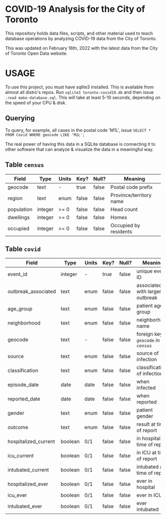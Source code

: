 # COVID-19 Analysis for the City of Toronto

This repository holds data files, scripts, and other material used to
teach database operations by analyzing COVID-19 data from the City of
Toronto.

This was updated on February 16th, 2022 with the latest data from the
City of Toronto Open Data website.

# USAGE

To use this project, you must have sqlite3 installed. This is available
from almost all distro's repos. Run `sqlite3 toronto-covid19.db` and then
issue `.read make-database.sql`. This will take at least 5-10 seconds, depending
on the speed of your CPU & disk. 

## Querying

To query, for example, all cases in the postal code 'M1L', issue
`SELECT * FROM Covid WHERE geocode LIKE 'M1L';`

The real power of having this data in a SQLite database is connecting
it to other software that can analyze & visualize the data in a
meaningful way.

## Table `census`

| Field      | Type    | Units | Key?  | Null? | Meaning |
| ---------- | ------- | ----- | ----- | ----- | ------- |
| geocode    | text    | -     | true  | false | Postal code prefix |
| region     | text    | enum  | false | false | Province/territory name |
| population | integer | >= 0  | false | false | Head count |
| dwellings  | integer | >= 0  | false | false | Homes |
| occupied   | integer | >= 0  | false | false | Occupied by residents |

## Table `covid`

| Field                 | Type    | Units | Key?  | Null? | Meaning |
| --------------------- | ------- | ----- | ----- | ----- | ------- |
| event_id              | integer | -     | true  | false | unique event ID |
| outbreak_associated   | text    | enum  | false | false | associated with larger outbreak |
| age_group             | text    | enum  | false | false | patient age group |
| neighborhood          | text    | enum  | false | false | neighborhood name |
| geocode               | text    | -     | false | false | foreign key to `geocode` in `census` |
| source                | text    | enum  | false | false | source of infection |
| classification        | text    | enum  | false | false | classification of infection |
| episode_date          | date    | date  | false | false | when infected |
| reported_date         | date    | date  | false | false | when reported |
| gender                | text    | enum  | false | false | patient gender |
| outcome               | text    | enum  | false | false | result at time of report |
| hospitalized_current  | boolean | 0/1   | false | false | in hospital at time of report |
| icu_current           | boolean | 0/1   | false | false | in ICU at time of report |
| intubated_current     | boolean | 0/1   | false | false | intubated at time of report |
| hospitalized_ever     | boolean | 0/1   | false | false | ever in hospital |
| icu_ever              | boolean | 0/1   | false | false | ever in ICU |
| intubated_ever        | boolean | 0/1   | false | false | ever intubated |
